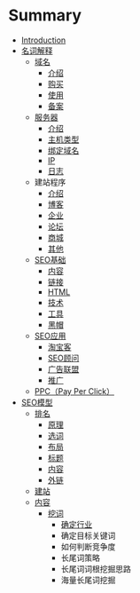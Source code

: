# Summary

* [Introduction](README.md)
* [名词解释](chapter1.md)
  * [域名](chapter1/yu-ming.md)
    * [介绍](chapter1/yu-ming/jie-shao.md)
    * [购买](chapter1/yu-ming/gou-mai.md)
    * [使用](chapter1/yu-ming/shi-yong.md)
    * [备案](chapter1/yu-ming/bei-an.md)
  * [服务器](chapter1/fu-wu-qi.md)
    * [介绍](chapter1/fu-wu-qi/jie-shao.md)
    * [主机类型](chapter1/fu-wu-qi/zhu-ji-lei-xing.md)
    * [绑定域名](chapter1/fu-wu-qi/bang-ding-yu-ming.md)
    * [IP](chapter1/fu-wu-qi/ip.md)
    * [日志](chapter1/fu-wu-qi/ri-zhi.md)
  * 建站程序
    * [介绍](chapter1/jie-shao.md)
    * [博客](chapter1/bo-ke.md)
    * [企业](chapter1/qi-ye.md)
    * [论坛](chapter1/lun-tan.md)
    * [商城](chapter1/shang-cheng.md)
    * [其他](chapter1/qi-ta.md)
  * [SEO基础](chapter1/seoji-chu.md)
    * [内容](chapter1/seoji-chu/nei-rong.md)
    * [链接](chapter1/seoji-chu/lian-jie.md)
    * [HTML](chapter1/seoji-chu/html.md)
    * [技术](chapter1/seoji-chu/ji-zhu.md)
    * [工具](chapter1/seoji-chu/gong-ju.md)
    * [黑帽](chapter1/seoji-chu/hei-mao.md)
  * [SEO应用](chapter1/seoying-yong.md)
    * [淘宝客](chapter1/tao-bao-ke.md)
    * [SEO顾问](chapter1/seogu-wen.md)
    * [广告联盟](chapter1/guang-gao-lian-meng.md)
    * [推广](chapter1/tui-guang.md)
  * [PPC（Pay Per Click）](chapter1/ppcpay-per-click.md)
* [SEO模型](seomo-xing.md)
  * [排名](seomo-xing/pai-ming.md)
    * [原理](seomo-xing/pai-ming/yuan-li.md)
    * [选词](seomo-xing/pai-ming/xuan-ci.md)
    * [布局](seomo-xing/pai-ming/bu-ju.md)
    * [标题](seomo-xing/pai-ming/biao-ti.md)
    * [内容](seomo-xing/pai-ming/nei-rong.md)
    * [外链](seomo-xing/pai-ming/wai-lian.md)
  * [建站](seomo-xing/jian-zhan.md)
  * [内容](seomo-xing/nei-rong.md)
    * [挖词](seomo-xing/nei-rong/wa-ci.md)
      * [确定行业](seomo-xing/nei-rong/wa-ci/que-ding-xing-ye.md)
      * 确定目标关键词
      * 如何判断竞争度
      * 长尾词策略
      * 长尾词词根挖掘思路
      * 海量长尾词挖掘


